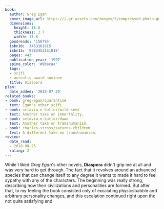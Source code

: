 ```yaml
---
book:
  author: Greg Egan
  cover_image_url: https://i.gr-assets.com/images/S/compressed.photo.goodreads.com/books/1172264162l/156785.jpg
  dimensions:
    height: 18.0
    thickness: 3.7
    width: 11.6
  goodreads: '156785'
  isbn10: '3453161815'
  isbn13: '9783453161818'
  pages: 443
  publication_year: '1997'
  spine_color: '#9bacaa'
  tags:
  - scifi
  - aurealis-award-nominee
  title: Diaspora
plan:
  date_added: '2018-07-20'
related_books:
- book: greg-egan/quarantine
  text: Egan's other scifi.
- book: octavia-e-butler/wild-seed
  text: Another take on immortality.
- book: octavia-e-butler/dawn
  text: Another take on transhumanism.
- book: charles-stross/saturns-children
  text: A different take on transhumanism.
review:
  date_read:
  - 2018-08-25
  rating: 2
---
```


While I liked *Greg Egan*'s other novels, **Diaspora** didn't grip me at all and was very hard to get through. The fact
that it revolves around an advanced species that can change itself to any degree it wants to made it hard to feel
sypathy with any of the characters. The beginning was really strong, describing how their civilizations and
personalities are formed. But after that, to my feeling the book consisted only of excalating physicsbabble and
arbitrary personality changes, and this escalation continued right upon the not quite satisfying end.
